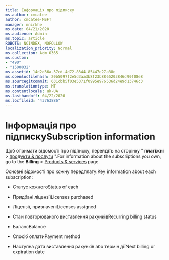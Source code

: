 ```yaml
---
title: Інформація про підписку
ms.author: cmcatee
author: cmcatee-MSFT
manager: mnirkhe
ms.date: 04/21/2020
ms.audience: Admin
ms.topic: article
ROBOTS: NOINDEX, NOFOLLOW
localization_priority: Normal
ms.collection: Adm_O365
ms.custom:
- "490"
- "1500032"
ms.assetid: 14d2d36a-37cd-4d72-8344-85447e27a38e
ms.openlocfilehash: 20b5097f2e5d3aa3b8f23b8865203846d90f08e8
ms.sourcegitcommit: 631cbb5f03e5371f0995e976536d24e9d13746c3
ms.translationtype: MT
ms.contentlocale: uk-UA
ms.lasthandoff: 04/22/2020
ms.locfileid: "43763886"
---
```

# <a name="subscription-information"></a><span data-ttu-id="e9f84-102">Інформація про підписку</span><span class="sxs-lookup"><span data-stu-id="e9f84-102">Subscription information</span></span>

<span data-ttu-id="e9f84-103">Щоб отримати відомості про підписку, перейдіть на сторінку " **платіжні** \> [продукти & послуги](https://go.microsoft.com/fwlink/p/?linkid=842054) ".</span><span class="sxs-lookup"><span data-stu-id="e9f84-103">For information about the subscriptions you own, go to the **Billing** \> [Products & services](https://go.microsoft.com/fwlink/p/?linkid=842054) page.</span></span>
  
<span data-ttu-id="e9f84-104">Основні відомості про кожну передплату:</span><span class="sxs-lookup"><span data-stu-id="e9f84-104">Key information about each subscription:</span></span>
  
- <span data-ttu-id="e9f84-105">Статус кожного</span><span class="sxs-lookup"><span data-stu-id="e9f84-105">Status of each</span></span>

- <span data-ttu-id="e9f84-106">Придбані ліцензії</span><span class="sxs-lookup"><span data-stu-id="e9f84-106">Licenses purchased</span></span>

- <span data-ttu-id="e9f84-107">Ліцензії, призначені</span><span class="sxs-lookup"><span data-stu-id="e9f84-107">Licenses assigned</span></span>

- <span data-ttu-id="e9f84-108">Стан повторюваного виставлення рахунків</span><span class="sxs-lookup"><span data-stu-id="e9f84-108">Recurring billing status</span></span>

- <span data-ttu-id="e9f84-109">Баланс</span><span class="sxs-lookup"><span data-stu-id="e9f84-109">Balance</span></span>

- <span data-ttu-id="e9f84-110">Спосіб оплати</span><span class="sxs-lookup"><span data-stu-id="e9f84-110">Payment method</span></span>

- <span data-ttu-id="e9f84-111">Наступна дата виставлення рахунків або термін дії</span><span class="sxs-lookup"><span data-stu-id="e9f84-111">Next billing or expiration date</span></span>
